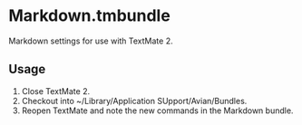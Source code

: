 # Markdown.tmbundle

Markdown settings for use with TextMate 2.

## Usage

1. Close TextMate 2.
2. Checkout into ~/Library/Application SUpport/Avian/Bundles.
3. Reopen TextMate and note the new commands in the Markdown bundle.
